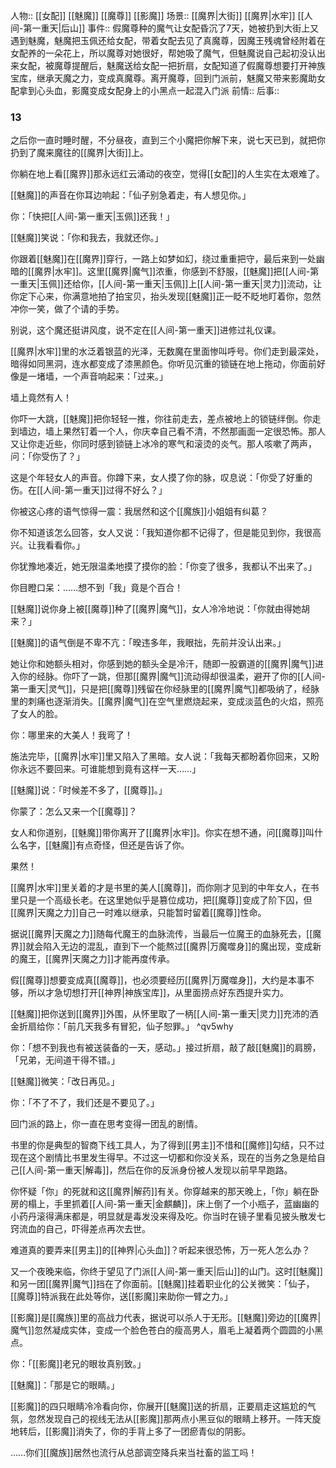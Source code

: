 人物:: [[女配]] [[魅魔]] [[魔尊]] [[影魔]]
场景:: [[魔界|大街]]  [[魔界|水牢]]  [[人间-第一重天|后山]]
事件:: 假魔尊种的魔气让女配昏沉了7天，她被扔到大街上又遇到魅魔，魅魔把玉佩还给女配，带着女配去见了真魔尊，因魔王残魂曾经附着在女配养的一朵花上，所以魔尊对她很好，帮她吸了魔气，但魅魔说自己起初没认出来女配，被魔尊提醒后，魅魔送给女配一把折扇，女配知道了假魔尊想要打开神族宝库，继承天魔之力，变成真魔尊。离开魔尊，回到门派前，魅魔又带来影魔助女配拿到心头血，影魔变成女配身上的小黑点一起混入门派
前情:: 
后事:: 


### 13

之后你一直时睡时醒，不分昼夜，直到三个小魔把你解下来，说七天已到，就把你扔到了魔来魔往的[[魔界|大街]]上。

你躺在地上看[[魔界]]那永远红云涌动的夜空，觉得[[女配]]的人生实在太艰难了。

[[魅魔]]的声音在你耳边响起：「仙子别急着走，有人想见你。」

你：「快把[[人间-第一重天|玉佩]]还我！」

[[魅魔]]笑说：「你和我去，我就还你。」

你跟着[[魅魔]]在[[魔界]]穿行，一路上如梦如幻，绕过重重把守，最后来到一处幽暗的[[魔界|水牢]]。这里[[魔界|魔气]]浓重，你感到不舒服，[[魅魔]]把[[人间-第一重天|玉佩]]还给你，[[人间-第一重天|玉佩]]上[[人间-第一重天|灵力]]流动，让你定下心来，你满意地拍了拍宝贝，抬头发现[[魅魔]]正一眨不眨地盯着你，忽然冲你一笑，做了个请的手势。

别说，这个魔还挺讲风度，说不定在[[人间-第一重天]]进修过礼仪课。

[[魔界|水牢]]里的水泛着银蓝的光泽，无数魔在里面惨叫呼号。你们走到最深处，暗得如同黑洞，连水都变成了漆黑颜色。你听见沉重的锁链在地上拖动，你面前好像是一堵墙，一个声音响起来：「过来。」

墙上竟然有人！

你吓一大跳，[[魅魔]]把你轻轻一推，你往前走去，差点被地上的锁链绊倒。你走到墙边，墙上果然钉着一个人，你庆幸自己看不清，不然那画面一定很恐怖。那人又让你走近些，你同时感到锁链上冰冷的寒气和滚烫的炎气。那人咳嗽了两声，问：「你受伤了？」

这是个年轻女人的声音。你蹲下来，女人摸了你的脉，叹息说：「你受了好重的伤。在[[人间-第一重天]]过得不好么？」

你被这心疼的语气惊得一震：我居然和这个[[魔族]]小姐姐有纠葛？

你不知道该怎么回答，女人又说：「我知道你都不记得了，但是能见到你，我很高兴。让我看看你。」

你犹豫地凑近，她无限温柔地摸了摸你的脸：「你变了很多，我都认不出来了。」

你目瞪口呆：……想不到「我」竟是个百合！

[[魅魔]]说你身上被[[魔尊]]种了[[魔界|魔气]]，女人冷冷地说：「你就由得她胡来？」

[[魅魔]]的语气倒是不卑不亢：「暌违多年，我眼拙，先前并没认出来。」

她让你和她额头相对，你感到她的额头全是冷汗，随即一股霸道的[[魔界|魔气]]进入你的经脉。你吓了一跳，但那[[魔界|魔气]]流动得却很温柔，避开了你的[[人间-第一重天|灵气]]，只是把[[魔尊]]残留在你经脉里的[[魔界|魔气]]都吸纳了，经脉里的刺痛也逐渐消失。[[魔界|魔气]]在空气里燃烧起来，变成淡蓝色的火焰，照亮了女人的脸。

你：哪里来的大美人！我弯了！

施法完毕，[[魔界|水牢]]里又陷入了黑暗。女人说：「我每天都盼着你回来，又盼你永远不要回来。可谁能想到竟有这样一天……」

[[魅魔]]说：「时候差不多了，[[魔尊]]。」

你蒙了：怎么又来一个[[魔尊]]？

女人和你道别，[[魅魔]]带你离开了[[魔界|水牢]]。你实在想不通，问[[魔尊]]叫什么名字，[[魅魔]]有点奇怪，但还是告诉了你。

果然！

[[魔界|水牢]]里关着的才是书里的美人[[魔尊]]，而你刚才见到的中年女人，在书里只是一个高级长老。在这里她似乎是篡位成功，把[[魔尊]]变成了阶下囚，但[[魔界|天魔之力]]自己一时难以继承，只能暂时留着[[魔尊]]性命。

据说[[魔界|天魔之力]]随每代魔王的血脉流传，当最后一位魔王的血脉死去，[[魔界]]就会陷入无边的混乱，直到下一个能熬过[[魔界|万魔噬身]]的魔出现，变成新的魔王，[[魔界|天魔之力]]才能再度传承。

假[[魔尊]]想要变成真[[魔尊]]，也必须要经历[[魔界|万魔噬身]]，大约是本事不够，所以才急切想打开[[神界|神族宝库]]，从里面捞点好东西提升实力。

[[魅魔]]把你送到[[魔界]]外围，从怀里取了一柄[[人间-第一重天|灵力]]充沛的洒金折扇给你：「前几天我多有冒犯，仙子恕罪。」 ^qv5why

你：「想不到我也有被送装备的一天，感动。」接过折扇，敲了敲[[魅魔]]的肩膀，「兄弟，无间道干得不错。」

[[魅魔]]微笑：「改日再见。」

你：「不了不了，我们还是不要见了。」

回门派的路上，你一直在思考变得一团乱的剧情。

书里的你是典型的智商下线工具人，为了得到[[男主]]不惜和[[魔修]]勾结，只不过现在这个剧情比书里发生得早。不过这一切都和你没关系，现在的当务之急是给自己[[人间-第一重天|解毒]]，然后在你的反派身份被人发现以前早早跑路。

你怀疑「你」的死就和这[[魔界|解药]]有关。你穿越来的那天晚上，「你」躺在卧房的榻上，手里抓着[[人间-第一重天|金麒麟]]，床上倒了一个小瓶子，蓝幽幽的小药丹滚得满床都是，明显就是毒发没来得及吃。你当时在镜子里看见披头散发七窍流血的自己，吓得差点再次去世。

难道真的要弄来[[男主]]的[[神界|心头血]]？听起来很恐怖，万一死人怎么办？

又一个夜晚来临，你终于望见了门派[[人间-第一重天|后山]]的山门。这时[[魅魔]]和另一团[[魔界|魔气]]挡在了你面前。[[魅魔]]挂着职业化的公关微笑：「仙子，[[魔尊]]特派我在此处等你，送[[影魔]]来助你一臂之力。」

[[影魔]]是[[魔族]]里的高战力代表，据说可以杀人于无形。[[魅魔]]旁边的[[魔界|魔气]]忽然凝成实体，变成一个脸色苍白的瘦高男人，眉毛上凝着两个圆圆的小黑点。

你：「[[影魔]]老兄的眼妆真别致。」

[[魅魔]]：「那是它的眼睛。」

[[影魔]]的四只眼睛冷冷看向你，你展开[[魅魔]]送的折扇，正要扇走这尴尬的气氛，忽然发现自己的视线无法从[[影魔]]那两点小黑豆似的眼睛上移开。一阵天旋地转后，[[影魔]]消失了，你的手背上多了一团瘀青似的阴影。

……你们[[魔族]]居然也流行从总部调空降兵来当社畜的监工吗！